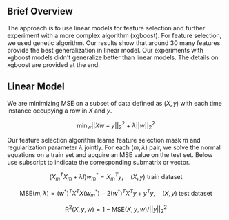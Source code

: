 ## Brief Overview
The approach is to use linear models for feature selection and further experiment with a more complex algorithm (xgboost). For feature selection, we used genetic algorithm. Our results show that around 30 many features provide the best generalization in linear model. Our experiments with xgboost models didn't generalize better than linear models. The details on xgboost are provided at the end.

## Linear Model
We are minimizing MSE on a subset of data defined as $(X,y)$ with each time instance occupying a row in $X$ and $y$. 

<!-- We store the components of normal equations $X^TX$, $X^Ty$ and $y^Ty$ before running any optimization.  -->

$$\text{min}_{w} ||Xw - y||_2^2 + \lambda ||w||_2^2$$

Our feature selection algorithm learns feature selection mask $m$ and regularization parameter $\lambda$ jointly. For each $(m,\lambda)$ pair, we solve the normal equations on a train set and acquire an MSE value on the test set. Below use subscript to indicate the corresponding submatrix or vector.

$$(X_m^TX_m+\lambda I)w_{m}^* = X_m^Ty,\quad (X,y) \text{  train dataset}$$

$$\text{MSE}(m,\lambda) = (w^*)^TX^TX(w_{m}^*) - 2(w^*)^TX^Ty + y^Ty,\quad (X,y) \text{ test dataset}$$

$$\text{R}^{2}(X,y,w) = 1 - \text{MSE}(X,y,w)/||y||^2_2$$

